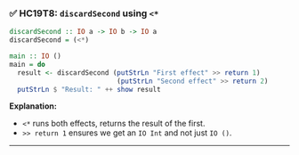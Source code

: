 

### ✅ **HC19T8: `discardSecond` using `<*`**

```haskell
discardSecond :: IO a -> IO b -> IO a
discardSecond = (<*)

main :: IO ()
main = do
  result <- discardSecond (putStrLn "First effect" >> return 1)
                           (putStrLn "Second effect" >> return 2)
  putStrLn $ "Result: " ++ show result
```

**Explanation:**

* `<*` runs both effects, returns the result of the first.
* `>> return 1` ensures we get an `IO Int` and not just `IO ()`.

---

